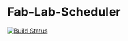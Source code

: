 # Fab-Lab-Scheduler
[![Build Status](https://travis-ci.org/vaimi/Fab-Lab-Scheduler.svg?branch=master)](https://magnum.travis-ci.com/vaimi/Fab-Lab-Scheduler)
